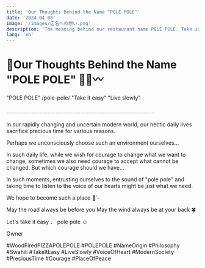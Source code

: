 ```yaml
---
title: 'Our Thoughts Behind the Name "POLE POLE"'
date: '2024-04-08'
image: '/images/店名への想い.png'
description: 'The meaning behind our restaurant name POLE POLE. Take it easy, live slowly - a message for those living in our modern world.'
lang: 'en'
---
```


# 🍕Our Thoughts Behind the Name "POLE POLE" ✍🏻〰️

"POLE POLE" /pole-pole/
"Take it easy" "Live slowly"　

𓐄𓐄𓐄𓐄𓐄𓐄𓐄𓐄𓐄𓐄𓐄𓐄𓐄𓐄𓐄𓐄𓐄𓐄𓐄𓐄𓐄𓐄𓐄𓐄𓐄𓐄𓐄𓐄𓐄𓐄𓐄𓐄𓐄𓐄𓐄𓐄𓐄𓐄𓐄𓐄𓐄𓐄𓐄𓐄𓐄𓐄𓐄𓐄𓐄𓐄𓐄𓐄𓐄𓐄

In our rapidly changing
and uncertain modern world,
our hectic daily lives
sacrifice precious time
for various reasons.

Perhaps
we unconsciously choose
such an environment ourselves...

In such daily life,
while we wish for courage to change
what we want to change,
sometimes we also need courage
to accept what cannot be changed.
But which courage should we have...
 
In such moments, entrusting ourselves to the sound of "pole pole"
and taking time to listen to the voice of our hearts
might be just what we need.

We hope to become such a place 🌳ˊ˗

May the road always be before you
May the wind always be at your back 🍀

Let's take it easy ♩
pole pole ☺︎

Owner

#WoodFiredPIZZAPOLEPOLE #POLEPOLE #NameOrigin #Philosophy #Swahili #TakeItEasy #LiveSlowly #VoiceOfHeart #ModernSociety #PreciousTime #Courage #PlaceOfPeace
